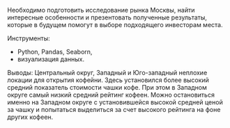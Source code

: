 Необходимо подготовить исследование рынка Москвы, найти интересные особенности и презентовать полученные результаты, которые в будущем помогут в выборе подходящего инвесторам места.	

Инструменты: 
- Python, Pandas, Seaborn,
- визуализация данных.

Выводы: Центральный округ, Западный и Юго-западный неплохие локации для
открытия кофейни. Здесь установился более высокий средний показатель
стоимости чашки кофе. При этом в Западном округе самый низкий средний
рейтинг кофеен.
Можно остановиться именно на Западном округе с установившейся высокой
средней ценой за чашку и попытаться выделиться за счет высокого рейтинга
на фоне других кофеен.

